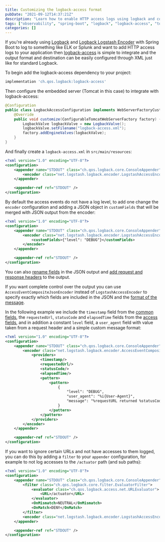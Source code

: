 ```yaml
---
title: Customizing the logback-access format
pubDate: "2021-09-12T14:37:21Z"
description: "Learn how to enable HTTP access logs using logback and configure the output format."
tags: ["observability", "spring-boot", "logback", "logback-access", "tomcat"]
categories: []
---
```


If you're already using [Logback](http://logback.qos.ch) and [Logback Logstash Encoder](https://github.com/logstash/logstash-logback-encoder) with Spring Boot to log to something like ELK or Splunk and want to add HTTP access logs to your application then [logback-access](http://logback.qos.ch/access.html) is simple to integrate and the output format and destination can be easily configured through XML just like for standard Logback.

To begin add the logback-access dependency to your project:

```groovy
implementation 'ch.qos.logback:logback-access'
```

Then configure the embedded server (Tomcat in this case) to integrate with logback-access:

```java
@Configuration
public class LogbackAccessConfiguration implements WebServerFactoryCustomizer<ConfigurableTomcatWebServerFactory> {
    @Override
    public void customize(ConfigurableTomcatWebServerFactory factory) {
        LogbackValve logbackValve = new LogbackValve();
        logbackValve.setFilename("logback-access.xml");
        factory.addEngineValves(logbackValve);
    }
}
```

And finally create a `logback-access.xml` in `src/main/resources`:

```xml
<?xml version="1.0" encoding="UTF-8"?>
<configuration>
    <appender name="STDOUT" class="ch.qos.logback.core.ConsoleAppender">
        <encoder class="net.logstash.logback.encoder.LogstashAccessEncoder" />
    </appender>

    <appender-ref ref="STDOUT" />
</configuration>
```

By default the access events do not have a log level, to add one change the `encoder` configuration and adding a JSON object in `customFields` that will be merged with JSON output from the encoder:

```xml
<?xml version="1.0" encoding="UTF-8"?>
<configuration>
    <appender name="STDOUT" class="ch.qos.logback.core.ConsoleAppender">
        <encoder class="net.logstash.logback.encoder.LogstashAccessEncoder">
            <customFields>{"level": "DEBUG"}</customFields>
        </encoder>
    </appender>

    <appender-ref ref="STDOUT" />
</configuration>
```

You can also [rename fields](https://github.com/logstash/logstash-logback-encoder#customizing-standard-field-names) in the JSON output and [add request and response headers](https://github.com/logstash/logstash-logback-encoder#header-fields) to the output.

If you want complete control over the output you can use `AccessEventCompositeJsonEncoder` instead of `LogstashAccessEncoder` to specify exactly which fields are included in the JSON and the [format of the message](http://logback.qos.ch/manual/layouts.html#logback-access).

In the following example we include the `timestamp` field from the [common fields](https://github.com/logstash/logstash-logback-encoder/blob/src/main/java/net/logstash/logback/fieldnames/LogstashCommonFieldNames.java#L26), the `requestedUrl`, `statusCode` and `elapsedTime` fields from the [access fields](https://github.com/logstash/logstash-logback-encoder/blob/main/src/main/java/net/logstash/logback/fieldnames/LogstashAccessFieldNames.java#L29), and in addition a constant `level` field, a `user_agent` field with value taken from a request header and a simple custom message format:

```xml
<?xml version="1.0" encoding="UTF-8"?>
<configuration>
    <appender name="STDOUT" class="ch.qos.logback.core.ConsoleAppender">
        <encoder class="net.logstash.logback.encoder.AccessEventCompositeJsonEncoder">
            <providers>
                <timestamp/>
                <requestedUrl/>
                <statusCode/>
                <elapsedTime/>
                <pattern>
                    <pattern>
                        {
                            "level": "DEBUG",
                            "user_agent": "%i{User-Agent}",
                            "message": "%requestURL returned %statusCode in %elapsedTime ms"
                        }
                    </pattern>
                </pattern>
            </providers>
        </encoder>
    </appender>

    <appender-ref ref="STDOUT" />
</configuration>
```

If you want to ignore certain URLs and not have accesses to them logged, you can do this by adding a `filter` to your `appender` configuration, for example to not log accesses to the `/actuator` path (and sub paths):

```xml
<?xml version="1.0" encoding="UTF-8"?>
<configuration>
    <appender name="STDOUT" class="ch.qos.logback.core.ConsoleAppender">
        <filter class="ch.qos.logback.core.filter.EvaluatorFilter">
            <evaluator class="ch.qos.logback.access.net.URLEvaluator">
                <URL>/actuator</URL>
            </evaluator>
            <OnMismatch>NEUTRAL</OnMismatch>
            <OnMatch>DENY</OnMatch>
        </filter>
        <encoder class="net.logstash.logback.encoder.LogstashAccessEncoder" />
    </appender>

    <appender-ref ref="STDOUT" />
</configuration>
```
